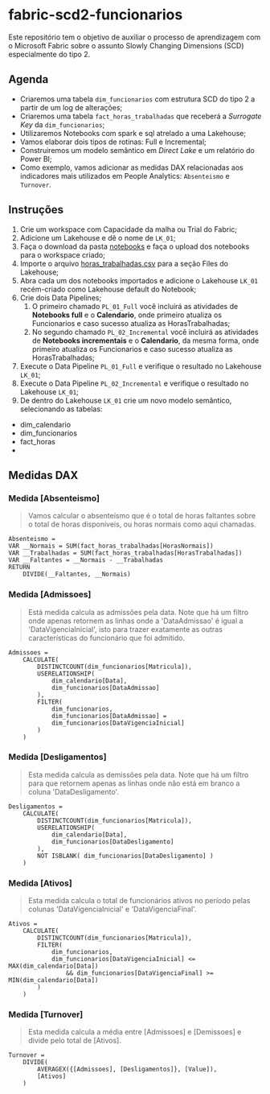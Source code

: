 # fabric-scd2-funcionarios

Este repositório tem o objetivo de auxiliar o processo de aprendizagem com o Microsoft Fabric sobre o assunto Slowly Changing Dimensions (SCD) especialmente do tipo 2.


## Agenda

- Criaremos uma tabela `dim_funcionarios` com estrutura SCD do tipo 2 a partir de um log de alterações;  
- Criaremos uma tabela `fact_horas_trabalhadas` que receberá a _Surrogate Key_ da `dim_funcionarios`;  
- Utilizaremos Notebooks com spark e sql atrelado a uma Lakehouse;  
- Vamos elaborar dois tipos de rotinas: Full e Incremental;  
- Construiremos um modelo semântico em _Direct Lake_ e um relatório do Power BI;  
- Como exemplo, vamos adicionar as medidas DAX relacionadas aos indicadores mais utilizados em People Analytics: `Absenteismo` e `Turnover`.  


## Instruções  

1. Crie um workspace com Capacidade da malha ou Trial do Fabric;
2. Adicione um Lakehouse e dê o nome de `LK_01`;
3. Faça o download da pasta [notebooks](notebooks) e faça o upload dos notebooks para o workspace criado;
4. Importe o arquivo [horas_trabalhadas.csv](horas_trabalhadas.csv) para a seção Files do Lakehouse;
5. Abra cada um dos notebooks importados e adicione o Lakehouse `LK_01` recém-criado como Lakehouse default do Notebook;
6. Crie dois Data Pipelines;
   1. O primeiro chamado `PL_01_Full` você incluirá as atividades de **Notebooks full** e o **Calendario**, onde primeiro atualiza os Funcionarios e caso sucesso atualiza as HorasTrabalhadas;
   2. No segundo chamado `PL_02_Incremental` você incluirá as atividades de **Notebooks incrementais** e o **Calendario**, da mesma forma, onde primeiro atualiza os Funcionarios e caso sucesso atualiza as HorasTrabalhadas;  
7. Execute o Data Pipeline `PL_01_Full` e verifique o resultado no Lakehouse `LK_01`;
8. Execute o Data Pipeline `PL_02_Incremental` e verifique o resultado no Lakehouse `LK_01`;
9. De dentro do Lakehouse `LK_01` crie um novo modelo semântico, selecionando as tabelas:
  - dim_calendario
  - dim_funcionarios
  - fact_horas
  - 


## Medidas DAX

### Medida \[Absenteismo]

> Vamos calcular o absenteísmo que é o total de horas faltantes sobre o total de horas disponíveis, ou horas normais como aqui chamadas.   

```DAX
Absenteismo = 
VAR __Normais = SUM(fact_horas_trabalhadas[HorasNormais])
VAR __Trabalhadas = SUM(fact_horas_trabalhadas[HorasTrabalhadas])
VAR __Faltantes = __Normais - __Trabalhadas
RETURN
    DIVIDE(__Faltantes, __Normais)
```



### Medida \[Admissoes]

> Está medida calcula as admissões pela data. Note que há um filtro onde apenas retornem as linhas onde a 'DataAdmissao' é igual a 'DataVigenciaInicial', isto para trazer exatamente as outras características do funcionário que foi admitido.   

```DAX
Admissoes = 
    CALCULATE(
        DISTINCTCOUNT(dim_funcionarios[Matricula]),
        USERELATIONSHIP(
            dim_calendario[Data],
            dim_funcionarios[DataAdmissao]
        ),
        FILTER(
            dim_funcionarios,
            dim_funcionarios[DataAdmissao] = 
            dim_funcionarios[DataVigenciaInicial]
        )
    )
```  

### Medida \[Desligamentos]  

> Esta medida calcula as demissões pela data. Note que há um filtro para que retornem apenas as linhas onde não está em branco a coluna 'DataDesligamento'.  

```DAX
Desligamentos = 
    CALCULATE(
        DISTINCTCOUNT(dim_funcionarios[Matricula]),
        USERELATIONSHIP(
            dim_calendario[Data],
            dim_funcionarios[DataDesligamento]
        ),
        NOT ISBLANK( dim_funcionarios[DataDesligamento] )
    )
```  

### Medida \[Ativos]  

> Esta medida calcula o total de funcionários ativos no período pelas colunas 'DataVigenciaInicial' e 'DataVigenciaFinal'.  

```DAX
Ativos = 
    CALCULATE(
        DISTINCTCOUNT(dim_funcionarios[Matricula]),
        FILTER(
            dim_funcionarios,
            dim_funcionarios[DataVigenciaInicial] <= MAX(dim_calendario[Data]) 
                && dim_funcionarios[DataVigenciaFinal] >= MIN(dim_calendario[Data])
        )
    )
```

### Medida \[Turnover]

> Esta medida calcula a média entre \[Admissoes] e \[Demissoes] e divide pelo total de \[Ativos].  

```DAX
Turnover = 
    DIVIDE(
        AVERAGEX({[Admissoes], [Desligamentos]}, [Value]),
        [Ativos]
    )
``` 




